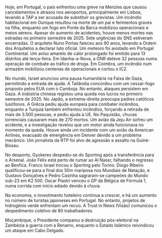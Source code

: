Hoje, em Portugal, o país enfrentou uma greve na Menzies que causou cancelamentos e atrasos nos aeroportos, principalmente em Lisboa, levando a TAP a ser acusada de substituir os grevistas. Um incêndio habitacional em Ourique resultou na morte de um pai e ferimentos graves na filha, enquanto um fogo em Ponte da Barca mobilizou operacionais e meios aéreos. Apesar do aumento de acidentes, houve menos mortes nas estradas no primeiro semestre de 2025. Sete urgências do SNS estiveram encerradas. O arquiteto Nuno Portas faleceu aos 90 anos, levando a Ordem dos Arquitetos a declarar luto oficial. Um meteoro foi avistado em Portugal Continental. Um aviso amarelo de calor prolongado foi emitido para 13 distritos até terça-feira. Em Idanha-a-Nova, a GNR deteve 32 pessoas numa operação de combate ao tráfico de droga. Em Coimbra, um incêndio num armazém mobilizou centenas de operacionais e cortou o IC2.

No mundo, Israel anunciou uma pausa humanitária na Faixa de Gaza, permitindo a entrada de ajuda. A Tailândia concordou com um cessar-fogo proposto pelos EUA com o Camboja. No entanto, ataques persistem em Gaza. A indústria chinesa registou uma queda nos lucros no primeiro semestre de 2025. No Japão, a extrema-direita preocupa padres católicos lusófonos. A Grécia pediu ajuda europeia para combater incêndios, enquanto a Turquia também enfrentou incêndios, forçando a retirada de mais de 3.500 pessoas, e pediu ajuda à UE. No Paquistão, chuvas torrenciais causaram mais de 270 mortos. Um avião da Jeju Air sofreu um acidente, e a investigação revelou que um motor ainda funcionava no momento da queda. Houve ainda um incidente com um avião da American Airlines, evacuado de emergência em Denver devido a um problema mecânico. Um jornalista da RTP foi alvo de agressão e assalto na Guiné-Bissau.

No desporto, Gyokeres despediu-se do Sporting após a transferência para o Arsenal. João Félix está perto de rumar ao Al Nassr, falhando o regresso ao Benfica. Franco Israel trocou o Sporting pelo Torino. Diogo Ribeiro qualificou-se para a final dos 50m mariposa nos Mundiais de Natação, e Gustavo Gonçalves e Pedro Casinha sagraram-se campeões do Mundo sub-23 em K2 500. Oscar Piastri venceu o GP da Bélgica de Fórmula 1, numa corrida com início adiado devido à chuva.

Na economia, o investimento hoteleiro continua a crescer, e há um aumento no número de turistas japoneses em Portugal. No entanto, projetos de hidrogénio verde enfrentam um recuo. A Trust in News (Visão) comunicou o despedimento coletivo de 80 trabalhadores.

Moçambique, o Presidente comparou a destruição pós-eleitoral na Zambézia à guerra com a Renamo, enquanto o Estado Islâmico reivindicou um ataque em Cabo Delgado.
